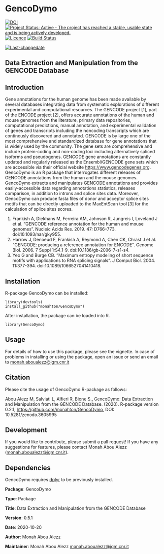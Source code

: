 # GencoDymo

[![DOI](https://zenodo.org/badge/231610595.svg)](https://zenodo.org/badge/latestdoi/231610595)
[![Project Status: Active - The project has reached a stable, usable state and is being actively developed.](http://www.repostatus.org/badges/latest/active.svg)](http://www.repostatus.org/#active)
[![Licence](https://img.shields.io/badge/licence-GPL--3-blue.svg)](https://www.gnu.org/licenses/gpl-3.0.en.html)
[![Build
Status](https://travis-ci.org/pridiltal/staplr.svg?branch=master)](https://travis-ci.org/pridiltal/staplr)

[![Last-changedate](https://img.shields.io/badge/last%20change-2020--11--21-yellowgreen.svg)](/commits/master)

## Data Extraction and Manipulation from the GENCODE Database

## Introduction

Gene annotations for the human genome has been made available by several databases integrating data from systematic explorations of different experimental and computational resources. The GENCODE project [1], part of the ENCODE project [2], offers accurate annotations of the human and mouse genomes from the literature, primary data repositories, computational predictions, manual annotation, and experimental validation of genes and transcripts including the noncoding transcripts which are continously discovered and annotated. GENCODE is by large one of the most comprehensive and standardized database for gene annotations that is widely used by the community. 
The gene sets are comprehensive and include protein-coding and non-coding loci including alternatively spliced isoforms and pseudogenes. GENCODE gene annotations are constantly updated and regularly released as the Ensembl/GENCODE gene sets which are accessible via their official website https://www.gencodegenes.org. GencoDymo is an R package that interrogates different releases of GENCODE annotations from the human and the mouse genomes. GencoDymo extracts and manipulates GENCODE annotations and provides easily-accessible data regarding annotations statistics, releases comparison, in addition to introns and splice sites data. Moreover, GencoDymo can produce fasta files of donor and acceptor splice sites motifs that can be directly uploaded to the MaxEntScan tool [3] for the calculation of splice sites scores.

1. Frankish A, Diekhans M, Ferreira AM, Johnson R, Jungreis I, Loveland J et al. “GENCODE reference annotation for the human and mouse genomes”. Nucleic Acids Res. 2019. 47: D766–773. doi:10.1093/nar/gky955.
2. Harrow J, Denoeud F, Frankish A, Reymond A, Chen CK,
Chrast J et al. "GENCODE: producing a reference annotation for ENCODE".
Genome Biol. 2006. 7 Suppl 1:S4.1-9. doi:10.1186/gb-2006-7-s1-s4.
3. Yeo G and Burge CB. “Maximum entropy modeling of short sequence motifs with applications to RNA splicing signals”. J Comput Biol. 2004. 11:377-394. doi:10.1089/1066527041410418.

## Installation

R-package GencoDymo can be installed:

    library(devtools)
    install_github("monahton/GencoDymo")

After installation, the package can be loaded into R.

    library(GencoDymo)

## Usage

For details of how to use this package, please see the vignette.
In case of problems in installing or using the package, open an issue or send an email to <monah.aboualezz@igm.cnr.it>

## Citation

Please cite the usage of GencoDymo R-package as follows:

Abou Alezz M, Salviati L, Alfieri R, Bione S., GencoDymo: Data Extraction and Manipulation from the GENCODE Database. (2020). R-package version 0.2.1, https://github.com/monahton/GencoDymo, DOI: 10.5281/zenodo.3605995


## Development

If you would like to contribute, please submit a pull request!
If you have any suggestions for features, please contact Monah Abou Alezz (monah.aboualezz@igm.cnr.it).

## Dependencies

GencoDymo requires [dplyr](https://dplyr.tidyverse.org/) to be previously installed.

**Package**: GencoDymo

**Type**: Package

**Title**: Data Extraction and Manipulation from the GENCODE Database

**Version**: 0.5.1

**Date**: 2020-10-20

**Author**: Monah Abou Alezz

**Maintainer**: Monah Abou Alezz <monah.aboualezz@igm.cnr.it>

